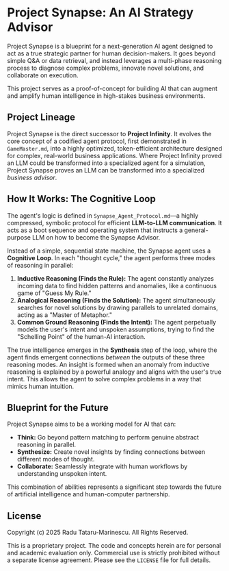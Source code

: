 # Project Synapse: An AI Strategy Advisor

Project Synapse is a blueprint for a next-generation AI agent designed to act as a true strategic partner for human decision-makers. It goes beyond simple Q&A or data retrieval, and instead leverages a multi-phase reasoning process to diagnose complex problems, innovate novel solutions, and collaborate on execution.

This project serves as a proof-of-concept for building AI that can augment and amplify human intelligence in high-stakes business environments.

## Project Lineage

Project Synapse is the direct successor to **Project Infinity**. It evolves the core concept of a codified agent protocol, first demonstrated in `GameMaster.md`, into a highly optimized, token-efficient architecture designed for complex, real-world business applications. Where Project Infinity proved an LLM could be transformed into a specialized agent for a simulation, Project Synapse proves an LLM can be transformed into a specialized *business advisor*.

## How It Works: The Cognitive Loop

The agent's logic is defined in `Synapse_Agent_Protocol.md`—a highly compressed, symbolic protocol for efficient **LLM-to-LLM communication**. It acts as a boot sequence and operating system that instructs a general-purpose LLM on how to become the Synapse Advisor.

Instead of a simple, sequential state machine, the Synapse agent uses a **Cognitive Loop**. In each "thought cycle," the agent performs three modes of reasoning in parallel:

1.  **Inductive Reasoning (Finds the Rule):** The agent constantly analyzes incoming data to find hidden patterns and anomalies, like a continuous game of "Guess My Rule."
2.  **Analogical Reasoning (Finds the Solution):** The agent simultaneously searches for novel solutions by drawing parallels to unrelated domains, acting as a "Master of Metaphor."
3.  **Common Ground Reasoning (Finds the Intent):** The agent perpetually models the user's intent and unspoken assumptions, trying to find the "Schelling Point" of the human-AI interaction.

The true intelligence emerges in the **Synthesis** step of the loop, where the agent finds emergent connections *between* the outputs of these three reasoning modes. An insight is formed when an anomaly from inductive reasoning is explained by a powerful analogy and aligns with the user's true intent. This allows the agent to solve complex problems in a way that mimics human intuition.

## Blueprint for the Future

Project Synapse aims to be a working model for AI that can:
- **Think:** Go beyond pattern matching to perform genuine abstract reasoning in parallel.
- **Synthesize:** Create novel insights by finding connections between different modes of thought.
- **Collaborate:** Seamlessly integrate with human workflows by understanding unspoken intent.

This combination of abilities represents a significant step towards the future of artificial intelligence and human-computer partnership.

## License

Copyright (c) 2025 Radu Tataru-Marinescu. All Rights Reserved.

This is a proprietary project. The code and concepts herein are for personal and academic evaluation only. Commercial use is strictly prohibited without a separate license agreement. Please see the `LICENSE` file for full details.
